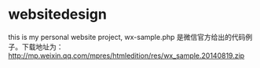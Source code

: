 # websitedesign
this is my personal website project, wx-sample.php 是微信官方给出的代码例子。下载地址为：http://mp.weixin.qq.com/mpres/htmledition/res/wx_sample.20140819.zip

